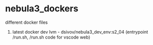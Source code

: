 # nebula3_dockers
different docker files
1. latest docker dev lvm - dsivov/nebula3_dev_env:s2_04 (entrypoint /run.sh, /run.sh code for vscode web)
